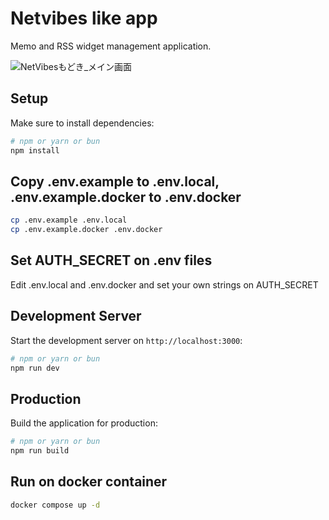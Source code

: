 # Netvibes like app
Memo and RSS widget management application.

![NetVibesもどき_メイン画面](https://github.com/user-attachments/assets/0b3ef86e-0d44-45cb-aa99-860e47641831)

## Setup

Make sure to install dependencies:

```bash
# npm or yarn or bun
npm install
```

## Copy .env.example to .env.local, .env.example.docker to .env.docker
```bash
cp .env.example .env.local
cp .env.example.docker .env.docker
```

## Set AUTH_SECRET on .env files
Edit .env.local and .env.docker and set your own strings on AUTH_SECRET

## Development Server

Start the development server on `http://localhost:3000`:

```bash
# npm or yarn or bun
npm run dev
```

## Production

Build the application for production:

```bash
# npm or yarn or bun
npm run build
```


## Run on docker container
```bash
docker compose up -d
```
